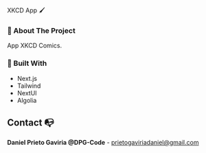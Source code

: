 XKCD App 🖌

### 📌 About The Project
App XKCD Comics.

### 📌 Built With
- Next.js
- Tailwind
- NextUI
- Algolia

## Contact 📭

**Daniel Prieto Gaviria @DPG-Code** - prietogaviriadaniel@gmail.com
